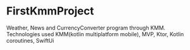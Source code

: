 # FirstKmmProject
Weather, News and CurrencyConverter program through KMM. Technologies used KMM(kotlin multiplatform mobile), MVP, Ktor, Kotlin coroutines, SwiftUi 
